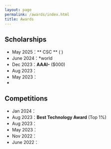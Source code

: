 ```yaml
---
layout: page
permalink: /awards/index.html
title: Awards
---
```


## Scholarships

- May 2025：** CSC ** (  )
- June 2024：*world
- Dec 2023：**AAAI-** ($000)<br>
- Aug 2023：
- May 2023：<br>
- <br>

## Competitions

- Jan 2024：
- Aug 2023：**Best Technology Award**  (Top 1%)
- Aug 2023：
- May 2023：
- Nov 2022：
- June 2022：

<br>
